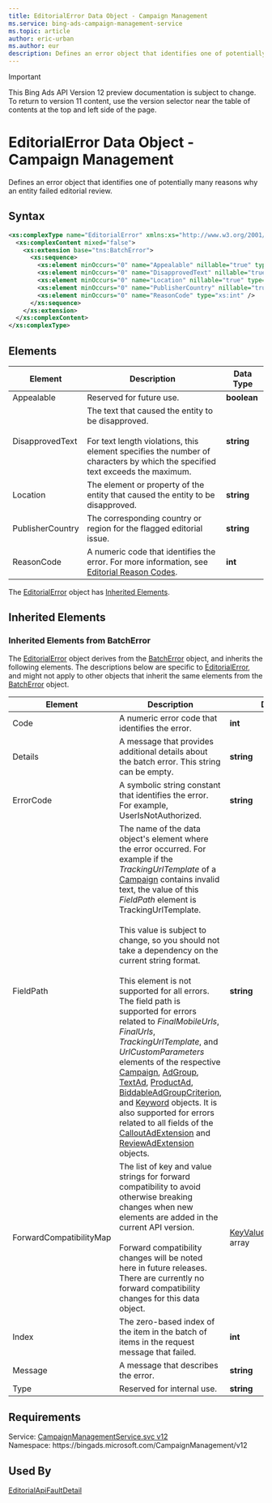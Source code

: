 ```yaml
---
title: EditorialError Data Object - Campaign Management
ms.service: bing-ads-campaign-management-service
ms.topic: article
author: eric-urban
ms.author: eur
description: Defines an error object that identifies one of potentially many reasons why an entity failed editorial review.
---
```

> [!IMPORTANT]
> This Bing Ads API Version 12 preview documentation is subject to change. To return to version 11 content, use the version selector near the table of contents at the top and left side of the page.

# EditorialError Data Object - Campaign Management
Defines an error object that identifies one of potentially many reasons why an entity failed editorial review.

## Syntax
```xml
<xs:complexType name="EditorialError" xmlns:xs="http://www.w3.org/2001/XMLSchema">
  <xs:complexContent mixed="false">
    <xs:extension base="tns:BatchError">
      <xs:sequence>
        <xs:element minOccurs="0" name="Appealable" nillable="true" type="xs:boolean" />
        <xs:element minOccurs="0" name="DisapprovedText" nillable="true" type="xs:string" />
        <xs:element minOccurs="0" name="Location" nillable="true" type="xs:string" />
        <xs:element minOccurs="0" name="PublisherCountry" nillable="true" type="xs:string" />
        <xs:element minOccurs="0" name="ReasonCode" type="xs:int" />
      </xs:sequence>
    </xs:extension>
  </xs:complexContent>
</xs:complexType>
```

## <a name="elements"></a>Elements

|Element|Description|Data Type|
|-----------|---------------|-------------|
|<a name="appealable"></a>Appealable|Reserved for future use.|**boolean**|
|<a name="disapprovedtext"></a>DisapprovedText|The text that caused the entity to be disapproved.<br /><br />For text length violations, this element specifies the number of characters by which the specified text exceeds the maximum.|**string**|
|<a name="location"></a>Location|The element or property of the entity that caused the entity to be disapproved.|**string**|
|<a name="publishercountry"></a>PublisherCountry|The corresponding country or region for the flagged editorial issue.|**string**|
|<a name="reasoncode"></a>ReasonCode|A numeric code that identifies the error. For more information, see [Editorial Reason Codes](../guides/editorial-failure-reason-codes.md).|**int**|

The [EditorialError](editorialerror.md) object has [Inherited Elements](#inheritedelements).

## <a name="inheritedelements"></a>Inherited Elements

### <a name="inheritedelementsbatcherror"></a>Inherited Elements from BatchError
The [EditorialError](editorialerror.md) object derives from the [BatchError](batcherror.md) object, and inherits the following elements. The descriptions below are specific to [EditorialError](editorialerror.md), and might not apply to other objects that inherit the same elements from the [BatchError](batcherror.md) object.  

|Element|Description|Data Type|
|-----------|---------------|-------------|
|<a name="code"></a>Code|A numeric error code that identifies the error.|**int**|
|<a name="details"></a>Details|A message that provides additional details about the batch error. This string can be empty.|**string**|
|<a name="errorcode"></a>ErrorCode|A symbolic string constant that identifies the error. For example, UserIsNotAuthorized.|**string**|
|<a name="fieldpath"></a>FieldPath|The name of the data object's element where the error occurred. For example if the *TrackingUrlTemplate* of a [Campaign](campaign.md) contains invalid text, the value of this *FieldPath* element is TrackingUrlTemplate.<br /><br /> This value is subject to change, so you should not take a dependency on the current string format.<br /><br /> This element is not supported for all errors. The field path is supported for errors related to *FinalMobileUrls*, *FinalUrls*, *TrackingUrlTemplate*, and *UrlCustomParameters* elements of the respective [Campaign](campaign.md), [AdGroup](adgroup.md), [TextAd](textad.md), [ProductAd](productad.md), [BiddableAdGroupCriterion](biddableadgroupcriterion.md), and [Keyword](keyword.md) objects. It is also supported for errors related to all fields of the [CalloutAdExtension](calloutadextension.md) and [ReviewAdExtension](reviewadextension.md) objects.|**string**|
|<a name="forwardcompatibilitymap"></a>ForwardCompatibilityMap|The list of key and value strings for forward compatibility to avoid otherwise breaking changes when new elements are added in the current API version.<br /><br /> Forward compatibility changes will be noted here in future releases. There are currently no forward compatibility changes for this data object.|[KeyValuePairOfstringstring](keyvaluepairofstringstring.md) array|
|<a name="index"></a>Index|The zero-based index of the item in the batch of items in the request message that failed.|**int**|
|<a name="message"></a>Message|A message that describes the error.|**string**|
|<a name="type"></a>Type|Reserved for internal use.|**string**|

## Requirements
Service: [CampaignManagementService.svc v12](https://campaign.api.bingads.microsoft.com/Api/Advertiser/CampaignManagement/v12/CampaignManagementService.svc)  
Namespace: https\://bingads.microsoft.com/CampaignManagement/v12  

## Used By
[EditorialApiFaultDetail](editorialapifaultdetail.md)  
